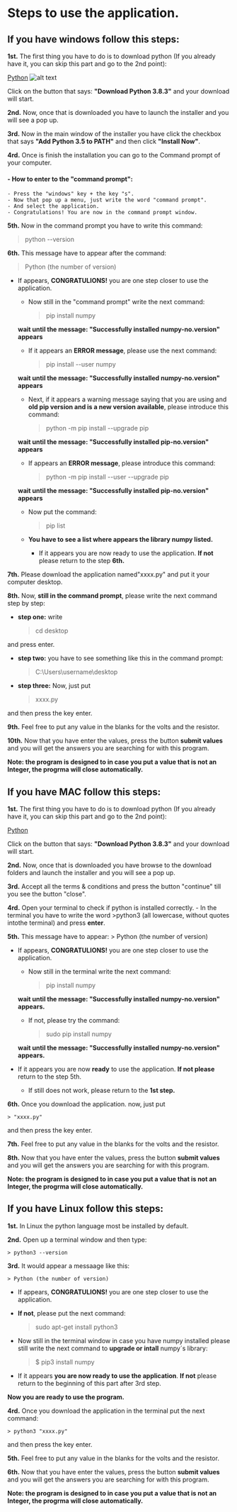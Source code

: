 # Steps to use the application.

## If you have windows follow this steps:

**1st.** The first thing you have to do is to download python (If you already have it, you can skip this part and go to the 2nd point):

[Python](https://www.python.org/downloads/) ![alt text][logo]

[logo]: https://github.com/ferpart/Numerical_Methods_Final_Project/blob/master/Images_MD/python.png "Python"

Click on the button that says: **"Download Python 3.8.3"** and your download will start.

**2nd.** Now, once that is downloaded you have to launch the installer and you will see a pop up.

**3rd.** Now in the main window of the installer you have click the checkbox that says **"Add Python 3.5 to PATH"** and then click **"Install Now"**.

**4rd.** Once is finish the installation you can go to the Command prompt of your computer.
	
 #### - **How to enter to the "command prompt":**
 ```
 - Press the "windows" key + the key "s".
 - Now that pop up a menu, just write the word "command prompt".
 - And select the application.
 - Congratulations! You are now in the command prompt window.
  ```
**5th.** Now in the command prompt you have to write this command:
 > python --version

**6th.** This message have to appear after the command:
> Python (the number of version)

- If appears, **CONGRATULIONS!** you are one step closer to use the application.
	- Now still in the "command prompt" write the next command:
		> pip install numpy
	
	**wait until the message: "Successfully installed numpy-no.version" appears**
	
	- If it appears an **ERROR message**, please use the next command:
		> pip install --user numpy
		
	**wait until the message: "Successfully installed numpy-no.version" appears**
	
	- Next, if it appears a warning message saying that you are using and **old pip version and is a new version available**, please introduce this command:
		> python -m pip install --upgrade pip
		
	**wait until the message: "Successfully installed pip-no.version" appears**
	
	- If appears an **ERROR message**, please introduce this command:
		> python -m pip install --user --upgrade pip
		
	**wait until the message: "Successfully installed pip-no.version" appears**
	
	- Now put the command:
		> pip list
		
	- **You have to see a list where appears the library numpy listed.**
		- If it appears you are now ready to use the application. **If not** please return to the step **6th.**
		
**7th.** Please download the application named"xxxx.py" and put it your computer desktop.

**8th.** Now, **still in the command prompt**, please write the next command step by step:
- **step one:** write 
	> cd desktop 
	
and press enter.

- **step two:** you have to see something like this in the command prompt: 
	> C:\Users\username\desktop

- **step three:** Now, just put 
	> xxxx.py 
	
and then press the key enter.
		
**9th.** Feel free to put any value in the blanks for the volts and the resistor.

**10th.** Now that you have enter the values, press the button **submit values** and you will get the answers you are searching for with this program.

**Note: the program is designed to in case you put a value that is not an Integer, the progrma will close automatically.**

## If you have MAC follow this steps:

**1st.** The first thing you have to do is to download python (If you already have it, you can skip this part and go to the 2nd point):

[Python](https://www.python.org/downloads/)

Click on the button that says: **"Download Python 3.8.3"** and your download will start.

**2nd.** Now, once that is downloaded you have browse to the download folders and launch the installer and you will see a pop up.

**3rd.** Accept all the terms & conditions and press the button "continue" till you see the button "close".

**4rd.** Open your terminal to check if python is installed correctly.
	- In the terminal you have to write the word 
		>python3 (all lowercase, without quotes intothe terminal) and press **enter**.
		
**5th.** This message have to appear:
	> Python (the number of version) 
	
- If appears, **CONGRATULIONS!** you are one step closer to use the application.
	- Now still in the terminal write the next command:
		> pip install numpy
		
	**wait until the message: "Successfully installed numpy-no.version" appears.**
	
	- If not, please try the command:
		> sudo pip install numpy
		
	**wait until the message: "Successfully installed numpy-no.version" appears.**
	
- If it appears you are now **ready** to use the application. **If not please** return to the step 5th.
	- If still does not work, please return to the **1st step.**
	
**6th.** Once you download the application. now, just put 

	> "xxxx.py" 
	
and then press the key enter.

**7th.** Feel free to put any value in the blanks for the volts and the resistor.

**8th.** Now that you have enter the values, press the button **submit values** and you will get the answers you are searching for with this program.

**Note: the program is designed to in case you put a value that is not an Integer, the progrma will close automatically.**

## If you have Linux follow this steps:

**1st.** In Linux the python language most be installed by default.

**2nd.** Open up a terminal window and then type:

	> python3 --version

**3rd.** It would appear a messaage like this:

	> Python (the number of version)
	
	
- If appears, **CONGRATULIONS!** you are one step closer to use the application.

- **If not**, please put the next command:
	> sudo apt-get install python3

- Now still in the terminal window in case you have numpy installed please still write the next command to **upgrade or intall** numpy´s library:
	> $ pip3 install numpy
	
- If it appears **you are now ready to use the application**. **If not** please return to the beginning of this part after 3rd step.

**Now you are ready to use the program.**

**4rd.** Once you download the application in the terminal put the next command:

	> python3 "xxxx.py" 

and then press the key enter.

**5th.** Feel free to put any value in the blanks for the volts and the resistor.

**6th.** Now that you have enter the values, press the button **submit values** and you will get the answers you are searching for with this program.

**Note: the program is designed to in case you put a value that is not an Integer, the progrma will close automatically.**
